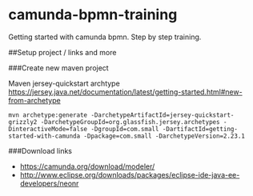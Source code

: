 # camunda-bpmn-training
Getting started with camunda bpmn. Step by step training.

##Setup project / links and more

###Create new maven project

Maven jersey-quickstart archtype
https://jersey.java.net/documentation/latest/getting-started.html#new-from-archetype
```
mvn archetype:generate -DarchetypeArtifactId=jersey-quickstart-grizzly2 -DarchetypeGroupId=org.glassfish.jersey.archetypes -DinteractiveMode=false -DgroupId=com.small -DartifactId=getting-started-with-camunda -Dpackage=com.small -DarchetypeVersion=2.23.1
```

###Download links
- https://camunda.org/download/modeler/
- http://www.eclipse.org/downloads/packages/eclipse-ide-java-ee-developers/neonr
